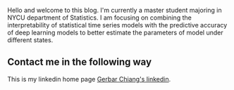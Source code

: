 Hello and welcome to this blog. I'm currently a master student majoring in NYCU department of Statistics.
I am focusing on combining the interpretability of statistical time series models with the predictive accuracy of deep learning models to better estimate the parameters of model under different states.

## Contact me in the following way

This is my linkedin home page [Gerbar Chiang's linkedin](www.linkedin.com/in/gerbar-chiang-a64b352b7).
